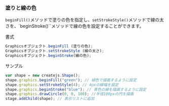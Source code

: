 
### 塗りと線の色

`beginFill()`メソッドで塗りの色を指定し、`setStrokeStyle()`メソッドで線の太さを、`beginStroke()``メソッドで線の色を設定することができます。


書式
```js
Graphicsオブジェクト.beginFill (塗りの色);
Graphicsオブジェクト.setStrokeStyle (線の太さ);
Graphicsオブジェクト.beginStroke(線の色);
```

サンプル
```js
var shape = new createjs.Shape();
shape.graphics.beginFill("green"); // 緑色で描画するように設定
shape.graphics.setStrokeStyle(4); // 4pxの線幅を設定
shape.graphics.beginStroke("blue"); // 青色の線を描画するように設定
shape.graphics.drawCircle(0, 0, 100); //半径100pxの円を描画
stage.addChild(shape); // 表示リストに追加
```

